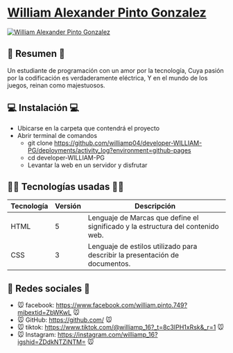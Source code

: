# [William Alexander Pinto Gonzalez](https://williamp04.github.io/developer-WILLIAM-PG/)

[![William Alexander Pinto Gonzalez](https://i.postimg.cc/xjPd5vhr/imagen-2023-05-08-085106395.png)](https://williamp04.github.io/developer-WILLIAM-PG/)

## 📜 Resumen 📜
Un estudiante de programación con un amor por la tecnología, Cuya pasión por la codificación es verdaderamente eléctrica, Y en el mundo de los juegos, reinan como majestuosos. 

## 💻 Instalación 💻
- Ubicarse en la carpeta que contendrá el proyecto
- Abrir terminal de comandos
  - git clone https://github.com/williamp04/developer-WILLIAM-PG/deployments/activity_log?environment=github-pages
  - cd developer-WILLIAM-PG
  - Levantar la web en un servidor y disfrutar

## 👨‍💻 Tecnologías usadas 👨‍💻
| Tecnología | Versión | Descripción                                                                     |
|------------|---------|---------------------------------------------------------------------------------|
| HTML       | 5       | Lenguaje de Marcas que define el significado y la estructura del contenido web. |
| CSS        | 3       | Lenguaje de estilos utilizado para describir la presentación de documentos.     |


## 🤗 Redes sociales 🤗
- 🐭 facebook: https://www.facebook.com/william.pinto.749?mibextid=ZbWKwL 🐭
- 🐭 GitHub: https://github.com/ 🐭
- 🐭 tiktok: https://www.tiktok.com/@williamp_16?_t=8c3IPH1xRsk&_r=1 🐭
- 🐭 Instagram: https://instagram.com/williamp_16?igshid=ZDdkNTZiNTM= 🐭